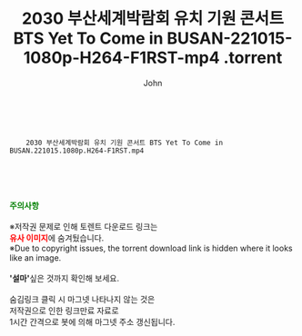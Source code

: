 ﻿---
layout: post
title:  "                   2030 부산세계박람회 유치 기원 콘서트 BTS Yet To Come in BUSAN-221015-1080p-H264-F1RST-mp4                .torrent"
author: John
categories: [ TV ]
tags: [  ]
image:  
description: "                   2030 부산세계박람회 유치 기원 콘서트 BTS Yet To Come in BUSAN-221015-1080p-H264-F1RST-mp4                 torrent 정보 공유"
toc: true
toc_sticky: true
---

<br>

        2030 부산세계박람회 유치 기원 콘서트 BTS Yet To Come in BUSAN.221015.1080p.H264-F1RST.mp4    
    
<br><br><br>
<p data-ke-size="size16"><b><span style="color: green;">주의사항</span></b><br /><br />※저작권 문제로 인해 토렌트 다운로드 링크는<br /><b><span style="color: red;">유사 이미지</span></b>에 숨겨뒀습니다.<br />※Due to copyright issues, the torrent download link is hidden where it looks like an image.<br /><br /><b>'설마'</b>싶은 것까지 확인해 보세요.<br /><br />숨김링크 클릭 시 마그넷 나타나지 않는 것은<br />저작권으로 인한 링크만료 자료로<br />1시간 간격으로 봇에 의해 마그넷 주소 갱신됩니다.</p>
